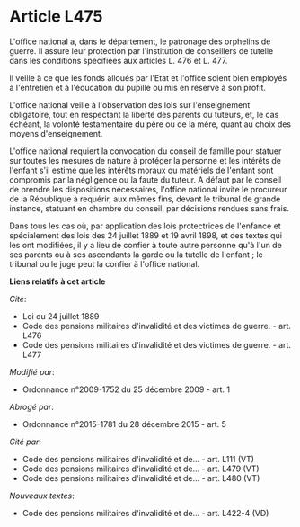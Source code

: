 # Article L475

L'office national a, dans le département, le patronage des orphelins de guerre. Il assure leur protection par l'institution
de conseillers de tutelle dans les conditions spécifiées aux articles L. 476 et L. 477. 

Il veille à ce que les fonds alloués par l'Etat et l'office soient bien employés à l'entretien et à l'éducation du pupille ou
mis en réserve à son profit.

L'office national veille à l'observation des lois sur l'enseignement obligatoire, tout en respectant la liberté des parents
ou tuteurs, et, le cas échéant, la volonté testamentaire du père ou de la mère, quant au choix des moyens d'enseignement.

L'office national requiert la convocation du conseil de famille pour statuer sur toutes les mesures de nature à protéger la
personne et les intérêts de l'enfant s'il estime que les intérêts moraux ou matériels de l'enfant sont compromis par la
négligence ou la faute du tuteur. A défaut par le conseil de prendre les dispositions nécessaires, l'office national invite
le procureur de la République à requérir, aux mêmes fins, devant le tribunal de grande instance, statuant en chambre du
conseil, par décisions rendues sans frais. 

Dans tous les cas où, par application des lois protectrices de l'enfance et spécialement des lois des 24 juillet 1889 et 19
avril 1898, et des textes qui les ont modifiées, il y a lieu de confier à toute autre personne qu'à l'un de ses parents ou à
ses ascendants la garde ou la tutelle de l'enfant ; le tribunal ou le juge peut la confier à l'office national.

**Liens relatifs à cet article**

_Cite_:

  - Loi du 24 juillet 1889
  - Code des pensions militaires d'invalidité et des victimes de guerre. - art. L476
  - Code des pensions militaires d'invalidité et des victimes de guerre. - art. L477

_Modifié par_:

  - Ordonnance n°2009-1752 du 25 décembre 2009 - art. 1

_Abrogé par_:

  - Ordonnance n°2015-1781 du 28 décembre 2015 - art. 5

_Cité par_:

  - Code des pensions militaires d'invalidité et de... - art. L111 (VT)
  - Code des pensions militaires d'invalidité et de... - art. L479 (VT)
  - Code des pensions militaires d'invalidité et de... - art. L480 (VT)

_Nouveaux textes_:

  - Code des pensions militaires d'invalidité et de... - art. L422-4 (VD)
